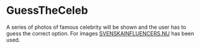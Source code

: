 # GuessTheCeleb
A series of photos of famous celebrity will be shown and the user has to guess the correct option.
For images [SVENSKAINFLUENCERS.NU](https://svenskainfluencers.nu/kandisar/) has been used.

